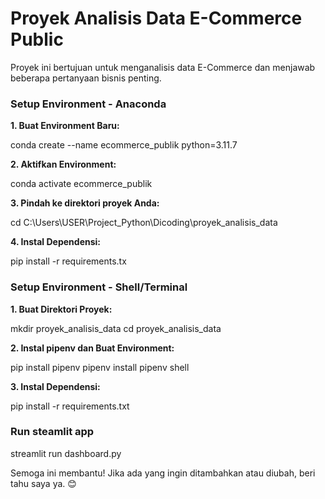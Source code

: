 # Proyek Analisis Data E-Commerce Public

Proyek ini bertujuan untuk menganalisis data E-Commerce dan menjawab beberapa pertanyaan bisnis penting.

### Setup Environment - Anaconda

**1. Buat Environment Baru:**

conda create --name ecommerce_publik python=3.11.7

**2. Aktifkan Environment:**

conda activate ecommerce_publik

**3. Pindah ke direktori proyek Anda:**

cd C:\Users\USER\Project_Python\Dicoding\proyek_analisis_data

**4. Instal Dependensi:**

pip install -r requirements.tx

### Setup Environment - Shell/Terminal

**1. Buat Direktori Proyek:**

mkdir proyek_analisis_data
cd proyek_analisis_data

**2. Instal pipenv dan Buat Environment:**

pip install pipenv
pipenv install
pipenv shell

**3. Instal Dependensi:**

pip install -r requirements.txt

### Run steamlit app
streamlit run dashboard.py


Semoga ini membantu! Jika ada yang ingin ditambahkan atau diubah, beri tahu saya ya. 😊
